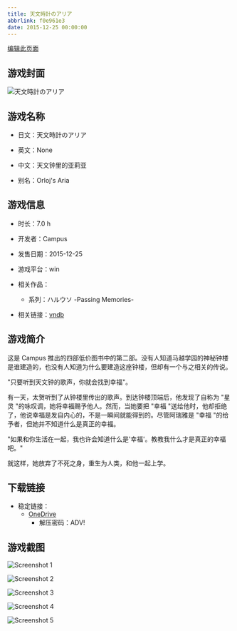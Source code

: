 ```yaml
---
title: 天文時計のアリア
abbrlink: f0e961e3
date: 2015-12-25 00:00:00
---
```

[编辑此页面](https://github.com/ACG-3/ADV3-source/blob/main/source/_posts/games/%E5%A4%A9%E6%96%87%E6%99%82%E8%A8%88%E3%81%AE%E3%82%A2%E3%83%AA%E3%82%A2.md)

## 游戏封面

![天文時計のアリア](https://pan.timero.xyz/d/onedrive/img_lib_001/%E5%A4%A9%E6%96%87%E6%99%82%E8%A8%88%E3%81%AE%E3%82%A2%E3%83%AA%E3%82%A2_cover.avif)


## 游戏名称

- 日文：天文時計のアリア
- 英文：None
- 中文：天文钟里的亚莉亚

- 别名：Orloj's Aria


## 游戏信息

- 时长：7.0 h
- 开发者：Campus
- 发售日期：2015-12-25
- 游戏平台：win
- 相关作品：
   - 系列：ハルウソ -Passing Memories-

- 相关链接：[vndb](https://vndb.org/v18376)


## 游戏简介

这是 Campus 推出的四部低价图书中的第二部。没有人知道马越学园的神秘钟楼是谁建造的，也没有人知道为什么要建造这座钟楼，但却有一个与之相关的传说。

"只要听到天文钟的歌声，你就会找到幸福"。

有一天，太贺听到了从钟楼里传出的歌声。到达钟楼顶端后，他发现了自称为 "星灵 "的咏叹调，她将幸福赐予他人。然而，当她要把 "幸福 "送给他时，他却拒绝了，他说幸福是发自内心的，不是一瞬间就能得到的。尽管阿瑞雅是 "幸福 "的给予者，但她并不知道什么是真正的幸福。

"如果和你生活在一起，我也许会知道什么是'幸福'。教教我什么才是真正的幸福吧。"

就这样，她放弃了不死之身，重生为人类，和他一起上学。




## 下载链接

- 稳定链接：
    - [OneDrive](https://pan.timero.xyz/onedrive/adv_lib_001/%E5%A4%A9%E6%96%87%E6%99%82%E8%A8%88%E3%81%AE%E3%82%A2%E3%83%AA%E3%82%A2)
        - 解压密码：ADV!



## 游戏截图


![Screenshot 1](https://pan.timero.xyz/d/onedrive/img_lib_001/%E5%A4%A9%E6%96%87%E6%99%82%E8%A8%88%E3%81%AE%E3%82%A2%E3%83%AA%E3%82%A2_Screenshot_1.avif)

![Screenshot 2](https://pan.timero.xyz/d/onedrive/img_lib_001/%E5%A4%A9%E6%96%87%E6%99%82%E8%A8%88%E3%81%AE%E3%82%A2%E3%83%AA%E3%82%A2_Screenshot_2.avif)

![Screenshot 3](https://pan.timero.xyz/d/onedrive/img_lib_001/%E5%A4%A9%E6%96%87%E6%99%82%E8%A8%88%E3%81%AE%E3%82%A2%E3%83%AA%E3%82%A2_Screenshot_3.avif)

![Screenshot 4](https://pan.timero.xyz/d/onedrive/img_lib_001/%E5%A4%A9%E6%96%87%E6%99%82%E8%A8%88%E3%81%AE%E3%82%A2%E3%83%AA%E3%82%A2_Screenshot_4.avif)

![Screenshot 5](https://pan.timero.xyz/d/onedrive/img_lib_001/%E5%A4%A9%E6%96%87%E6%99%82%E8%A8%88%E3%81%AE%E3%82%A2%E3%83%AA%E3%82%A2_Screenshot_5.avif)

